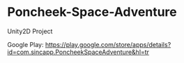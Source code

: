 # Poncheek-Space-Adventure
Unity2D Project

Google Play: https://play.google.com/store/apps/details?id=com.sincapp.PoncheekSpaceAdventure&hl=tr
